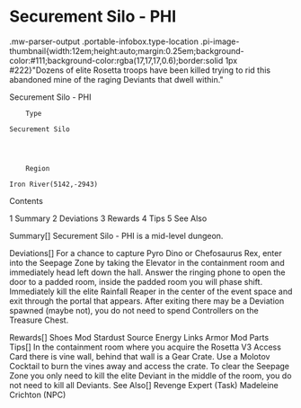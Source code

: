 # Securement Silo - PHI

.mw-parser-output .portable-infobox.type-location .pi-image-thumbnail{width:12em;height:auto;margin:0.25em;background-color:#111;background-color:rgba(17,17,17,0.6);border:solid 1px #222}"Dozens of elite Rosetta troops have been killed trying to rid this abandoned mine of the raging Deviants that dwell within."

Securement Silo - PHI


	
		
		
	
	


	

	
		Type
	
	Securement Silo



	
		Region
	
	Iron River(5142,-2943)




Contents

1 Summary
2 Deviations
3 Rewards
4 Tips
5 See Also



Summary[]
Securement Silo - PHI is a mid-level dungeon.

Deviations[]
For a chance to capture Pyro Dino or Chefosaurus Rex, enter into the Seepage Zone by taking the Elevator in the containment room and immediately head left down the hall. Answer the ringing phone to open the door to a padded room, inside the padded room you will phase shift. Immediately kill the elite Rainfall Reaper in the center of the event space and exit through the portal that appears.
After exiting there may be a Deviation spawned (maybe not), you do not need to spend Controllers on the Treasure Chest.

Rewards[]
Shoes Mod
Stardust Source
Energy Links
Armor Mod Parts
Tips[]
In the containment room where you acquire the Rosetta V3 Access Card there is vine wall, behind that wall is a Gear Crate. Use a Molotov Cocktail to burn the vines away and access the crate.
To clear the Seepage Zone you only need to kill the elite Deviant in the middle of the room, you do not need to kill all Deviants.
See Also[]
Revenge Expert (Task)
Madeleine Crichton (NPC)
